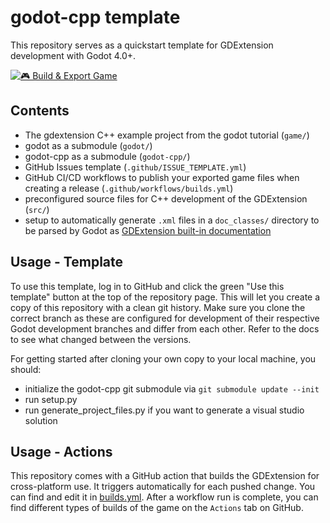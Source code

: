 # godot-cpp template
This repository serves as a quickstart template for GDExtension development with Godot 4.0+.

[![🎮 Build & Export Game](https://github.com/comfyjase/godot-cpp-template/actions/workflows/builds.yml/badge.svg)](https://github.com/comfyjase/godot-cpp-template/actions/workflows/builds.yml)

## Contents
* The gdextension C++ example project from the godot tutorial (`game/`)
* godot as a submodule (`godot/`)
* godot-cpp as a submodule (`godot-cpp/`)
* GitHub Issues template (`.github/ISSUE_TEMPLATE.yml`)
* GitHub CI/CD workflows to publish your exported game files when creating a release (`.github/workflows/builds.yml`)
* preconfigured source files for C++ development of the GDExtension (`src/`)
* setup to automatically generate `.xml` files in a `doc_classes/` directory to be parsed by Godot as [GDExtension built-in documentation](https://docs.godotengine.org/en/stable/tutorials/scripting/gdextension/gdextension_docs_system.html)

## Usage - Template

To use this template, log in to GitHub and click the green "Use this template" button at the top of the repository page.
This will let you create a copy of this repository with a clean git history. Make sure you clone the correct branch as these are configured for development of their respective Godot development branches and differ from each other. Refer to the docs to see what changed between the versions.

For getting started after cloning your own copy to your local machine, you should: 
* initialize the godot-cpp git submodule via `git submodule update --init`
* run setup.py
* run generate_project_files.py if you want to generate a visual studio solution

## Usage - Actions

This repository comes with a GitHub action that builds the GDExtension for cross-platform use. It triggers automatically for each pushed change. You can find and edit it in [builds.yml](.github/workflows/builds.yml).
After a workflow run is complete, you can find different types of builds of the game on the `Actions` tab on GitHub.
